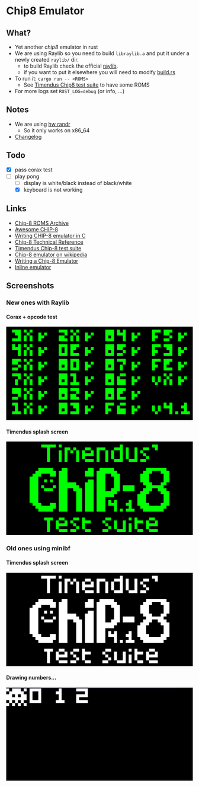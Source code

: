 # Chip8 Emulator

## What?
- Yet another *chip8* emulator in rust
- We are using Raylib so you need to build `libraylib.a` and put it under a newly created `raylib/` dir.
    - to build Raylib check the official [raylib](https://www.raylib.com/).
    - if you want to put it elsewhere you will need to modify [build.rs](https://github.com/gthvn1/chip8-emulator/blob/master/build.rs)
- To run it: `cargo run -- <ROMS>`
    - See [Timendus Chip8 test suite](https://github.com/Timendus/chip8-test-suite) to have some ROMS
- For more logs set `RUST_LOG=debug` (or info, ...)

## Notes
- We are using [hw randr](https://doc.rust-lang.org/core/arch/x86/fn._rdrand16_step.html)
    - So it only works on x86_64
- [Changelog](https://github.com/gthvn1/chip8-emulator/blob/master/Changelog.md)

## Todo
- [x] pass corax test
- [ ] play pong
    - [ ] display is white/black instead of black/white
    - [x] keyboard is ~~not~~ working

## Links
- [Chip-8 ROMS Archive](https://johnearnest.github.io/chip8Archive/)
- [Awesome CHIP-8](https://chip-8.github.io/links/)
- [Writing CHIP-8 emulator in C](https://multigesture.net/articles/how-to-write-an-emulator-chip-8-interpreter/)
- [Chip-8 Technical Reference](http://devernay.free.fr/hacks/chip8/C8TECH10.HTM)
- [Timendus Chip-8 test suite](https://github.com/Timendus/chip8-test-suite)
- [Chip-8 emulator on wikipedia](https://en.wikipedia.org/wiki/CHIP-8)
- [Writing a Chip-8 Emulator](http://craigthomas.ca/blog/2014/06/21/writing-a-chip-8-emulator-part-1/)
- [Inline emulator](https://chip-8.vercel.app/)

## Screenshots
### New ones with Raylib
#### Corax + opcode test
![](https://github.com/gthvn1/chip8-emulator/blob/master/screenshots/corax.png)
#### Timendus splash screen
![](https://github.com/gthvn1/chip8-emulator/blob/master/screenshots/timendus_raylib.png)
### Old ones using minibf
#### Timendus splash screen
![](https://github.com/gthvn1/chip8-emulator/blob/master/screenshots/timendus.png)
#### Drawing numbers...
![](https://github.com/gthvn1/chip8-emulator/blob/master/screenshots/drawing_numbers.png)


